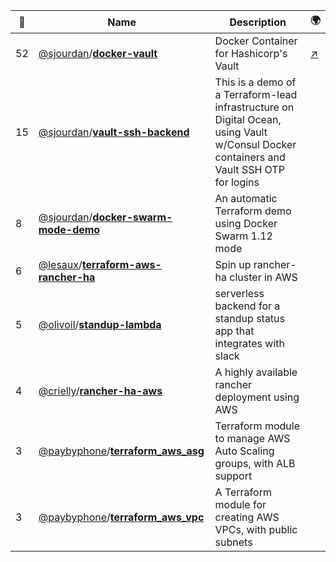 |:star2: | Name | Description | 🌍|
|---|---|---|---|
|52|[@sjourdan](https://github.com/sjourdan)/[**docker-vault**](https://github.com/sjourdan/docker-vault)|Docker Container for Hashicorp's Vault|[:arrow_upper_right:](https://hub.docker.com/r/sjourdan/vault/)|
|15|[@sjourdan](https://github.com/sjourdan)/[**vault-ssh-backend**](https://github.com/sjourdan/vault-ssh-backend)|This is a demo of a Terraform-lead infrastructure on Digital Ocean, using Vault w/Consul Docker containers and Vault SSH OTP for logins||
|8|[@sjourdan](https://github.com/sjourdan)/[**docker-swarm-mode-demo**](https://github.com/sjourdan/docker-swarm-mode-demo)|An automatic Terraform demo using Docker Swarm 1.12 mode||
|6|[@lesaux](https://github.com/lesaux)/[**terraform-aws-rancher-ha**](https://github.com/lesaux/terraform-aws-rancher-ha)|Spin up rancher-ha cluster in AWS||
|5|[@olivoil](https://github.com/olivoil)/[**standup-lambda**](https://github.com/olivoil/standup-lambda)|serverless backend for a standup status app that integrates with slack||
|4|[@crielly](https://github.com/crielly)/[**rancher-ha-aws**](https://github.com/crielly/rancher-ha-aws)|A highly available rancher deployment using AWS||
|3|[@paybyphone](https://github.com/paybyphone)/[**terraform_aws_asg**](https://github.com/paybyphone/terraform_aws_asg)|Terraform module to manage AWS Auto Scaling groups, with ALB support||
|3|[@paybyphone](https://github.com/paybyphone)/[**terraform_aws_vpc**](https://github.com/paybyphone/terraform_aws_vpc)|A Terraform module for creating AWS VPCs, with public subnets||

